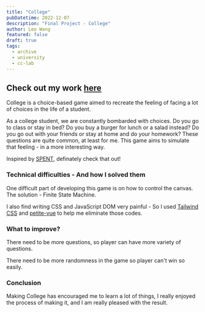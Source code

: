 ```yaml
---
title: "College"
pubDatetime: 2022-12-07
description: "Final Project - College"
author: Leo Wang
featured: false
draft: true
tags:
  - archive
  - university
  - cc-lab
---
```


## Check out my work [here](https://imprankster.github.io/cclab-final/)

College is a choice-based game aimed to recreate the feeling of facing a lot of choices in the life of a student.

As a college student, we are constantly bombarded with choices. Do you go to class or stay in bed? Do you buy a burger for lunch or a salad instead? Do you go out with your friends or stay at home and do your homework? These questions are quite common, at least for me.
This game aims to simulate that feeling - in a more interesting way.

Inspired by [SPENT](https://www.playspent.org/), definately check that out!

### Technical difficulties - And how I solved them

One difficult part of developing this game is on how to control the canvas. The solution - Finite State Machine.

I also find writing CSS and JavaScript DOM very painful - So I used [Tailwind CSS](https://tailwindcss.com) and [petite-vue](https://github.com/vuejs/petite-vue#comparison-with-standard-vue) to help me eliminate those codes.

### What to improve?

There need to be more questions, so player can have more variety of questions.

There need to be more randomness in the game so player can't win so easily.

### Conclusion

Making College has encouraged me to learn a lot of things, I really enjoyed the process of making it, and I am really pleased with the result.
